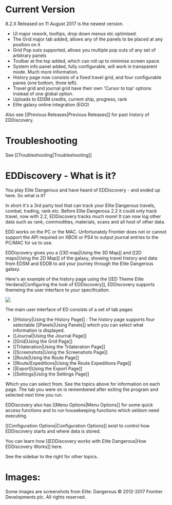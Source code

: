 # Current Version

8.2.X Released on 11 August 2017 is the newest version. 

* UI major rework, tooltips, drop down menus etc optimised.
* The Grid major tab added, allows any of the panels to be placed at any position on it
* Grid Pop outs supported, allows you multiple pop outs of any set of arbitrary panels
* Toolbar at the top added, which can roll up to minimise screen space.
* System info panel added, fully configurable, will work in transparent mode. Much more information.
* History page now consists of a fixed travel grid, and four configurable panes (one bottom, three left).
* Travel grid and journal grid have their own 'Cursor to top' options instead of one global option.
* Uploads to EDSM credits, current ship, progress, rank
* Elite galaxy online integration (EGO)

Also see [[Previous Releases|Previous Releases]] for past history of EDDiscovery.

# Troubleshooting
See [[Troubleshooting|Troubleshooting]]

# EDDiscovery - What is it?

You play Elite Dangerous and have heard of EDDiscovery - and ended up here.  So what _is_ it?  
  
In short it's a 3rd party tool that can track your Elite Dangerous travels, combat, trading, rank etc. Before Elite Dangerous 2.2 it could only track travel, now with 2.2, EDDiscovery tracks much more! It can now log other data such as rank, commodities, materials, scans and all host of other data.

EDD works on the PC or the MAC.  Unfortunately Frontier does not or cannot support the API required on XBOX or PS4 to output journal entries to the PC/MAC for us to use.

EDDiscovery gives you a [[3D map|Using the 3D Map]] and [[2D maps|Using the 2D Map]] of the galaxy, showing travel history and data from EDSM and EDDB to aid your journey through the Elite Dangerous galaxy.

Here's an example of the history page using the [[ED Theme Elite Verdana|Configuring the look of EDDiscovery]], EDDiscovery supports themeing the user interface to your specification.

![](http://i.imgur.com/3IdAyWA.png)

The main user interface of ED consists of a set of tab pages

* [[History|Using the History Page]] : The history page supports four selectable [[Panels|Using Panels]] which you can select what information is displayed.
* [[Journal|Using the Journal Page]]
* [[Grid|Using the Grid Page]]
* [[Trilateration|Using the Trilateration Page]]
* [[Screenshots|Using the Screenshots Page]]
* [[Route|Using the Route Page]]
* [[Route/Expeditions|Using the Route Expeditions Page]]
* [[Export|Using the Export Page]]
* [[Settings|Using the Settings Page]]

Which you can select from. See the topics above for information on each page.  The tab you were on is remembered after exiting the program and selected next time you run.

EDDiscovery also has [[Menu Options|Menu Options]] for some quick access functions and to run housekeeping functions which seldom need executing.

[[Configuration Options|Configuration Options]] exist to control how EDDiscovery starts and where data is stored.

You can learn how [[EDDiscovery works with Elite Dangerous|How EDDiscovery Works]] here.

See the sidebar to the right for other topics.

# Images:
Some images are screenshots from Elite: Dangerous © 2012-2017 Frontier Developments plc. All rights reserved.